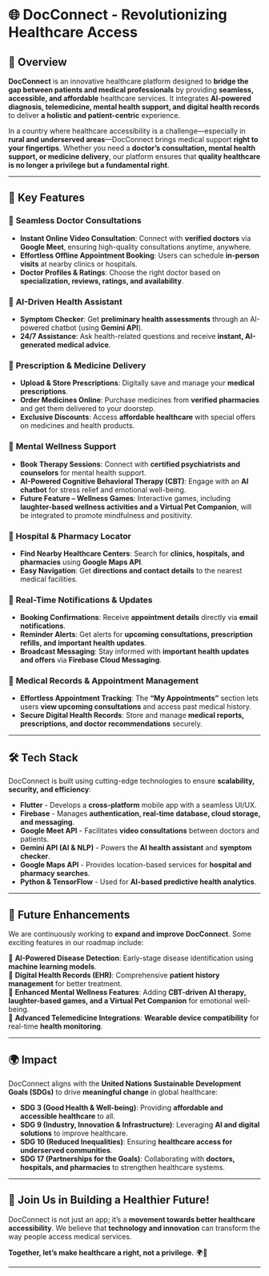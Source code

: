 # 🌐 DocConnect - Revolutionizing Healthcare Access  

## 📌 Overview  

**DocConnect** is an innovative healthcare platform designed to **bridge the gap between patients and medical professionals** by providing **seamless, accessible, and affordable** healthcare services. It integrates **AI-powered diagnosis, telemedicine, mental health support, and digital health records** to deliver **a holistic and patient-centric** experience.  

In a country where healthcare accessibility is a challenge—especially in **rural and underserved areas**—DocConnect brings medical support **right to your fingertips**. Whether you need a **doctor’s consultation, mental health support, or medicine delivery**, our platform ensures that **quality healthcare is no longer a privilege but a fundamental right**.  

---

## 🎯 Key Features  

### 🏥 **Seamless Doctor Consultations**  
- **Instant Online Video Consultation**: Connect with **verified doctors** via **Google Meet**, ensuring high-quality consultations anytime, anywhere.  
- **Effortless Offline Appointment Booking**: Users can schedule **in-person visits** at nearby clinics or hospitals.  
- **Doctor Profiles & Ratings**: Choose the right doctor based on **specialization, reviews, ratings, and availability**.  

### 🤖 **AI-Driven Health Assistant**  
- **Symptom Checker**: Get **preliminary health assessments** through an AI-powered chatbot (using **Gemini API**).  
- **24/7 Assistance**: Ask health-related questions and receive **instant, AI-generated medical advice**.  

### 💊 **Prescription & Medicine Delivery**  
- **Upload & Store Prescriptions**: Digitally save and manage your **medical prescriptions**.  
- **Order Medicines Online**: Purchase medicines from **verified pharmacies** and get them delivered to your doorstep.  
- **Exclusive Discounts**: Access **affordable healthcare** with special offers on medicines and health products.  

### 🧠 **Mental Wellness Support**  
- **Book Therapy Sessions**: Connect with **certified psychiatrists and counselors** for mental health support.  
- **AI-Powered Cognitive Behavioral Therapy (CBT)**: Engage with an **AI chatbot** for stress relief and emotional well-being.  
- **Future Feature – Wellness Games**: Interactive games, including **laughter-based wellness activities and a Virtual Pet Companion**, will be integrated to promote mindfulness and positivity.  

### 📍 **Hospital & Pharmacy Locator**  
- **Find Nearby Healthcare Centers**: Search for **clinics, hospitals, and pharmacies** using **Google Maps API**.  
- **Easy Navigation**: Get **directions and contact details** to the nearest medical facilities.  

### 🔔 **Real-Time Notifications & Updates**  
- **Booking Confirmations**: Receive **appointment details** directly via **email notifications**.  
- **Reminder Alerts**: Get alerts for **upcoming consultations, prescription refills, and important health updates**.  
- **Broadcast Messaging**: Stay informed with **important health updates and offers** via **Firebase Cloud Messaging**.  

### 📑 **Medical Records & Appointment Management**  
- **Effortless Appointment Tracking**: The **“My Appointments”** section lets users **view upcoming consultations** and access past medical history.  
- **Secure Digital Health Records**: Store and manage **medical reports, prescriptions, and doctor recommendations** securely.  

---

## 🛠️ Tech Stack  

DocConnect is built using cutting-edge technologies to ensure **scalability, security, and efficiency**:  

- **Flutter** - Develops a **cross-platform** mobile app with a seamless UI/UX.  
- **Firebase** - Manages **authentication, real-time database, cloud storage, and messaging**.  
- **Google Meet API** - Facilitates **video consultations** between doctors and patients.  
- **Gemini API (AI & NLP)** - Powers the **AI health assistant** and **symptom checker**.  
- **Google Maps API** - Provides location-based services for **hospital and pharmacy searches**.  
- **Python & TensorFlow** - Used for **AI-based predictive health analytics**.  

---

## 🚀 Future Enhancements  

We are continuously working to **expand and improve DocConnect**. Some exciting features in our roadmap include:  

🔹 **AI-Powered Disease Detection**: Early-stage disease identification using **machine learning models**.  
🔹 **Digital Health Records (EHR)**: Comprehensive **patient history management** for better treatment.  
🔹 **Enhanced Mental Wellness Features**: Adding **CBT-driven AI therapy, laughter-based games, and a Virtual Pet Companion** for emotional well-being.  
🔹 **Advanced Telemedicine Integrations**: **Wearable device compatibility** for real-time **health monitoring**.  

---

## 🌍 Impact  

DocConnect aligns with the **United Nations Sustainable Development Goals (SDGs)** to drive **meaningful change** in global healthcare:  

- **SDG 3 (Good Health & Well-being)**: Providing **affordable and accessible healthcare** to all.  
- **SDG 9 (Industry, Innovation & Infrastructure)**: Leveraging **AI and digital solutions** to improve healthcare.  
- **SDG 10 (Reduced Inequalities)**: Ensuring **healthcare access for underserved communities**.  
- **SDG 17 (Partnerships for the Goals)**: Collaborating with **doctors, hospitals, and pharmacies** to strengthen healthcare systems.  

---

## 🤝 Join Us in Building a Healthier Future!  

DocConnect is not just an app; it’s a **movement towards better healthcare accessibility**. We believe that **technology and innovation** can transform the way people access medical services.  

**Together, let’s make healthcare a right, not a privilege.** 🌍💙  

---


